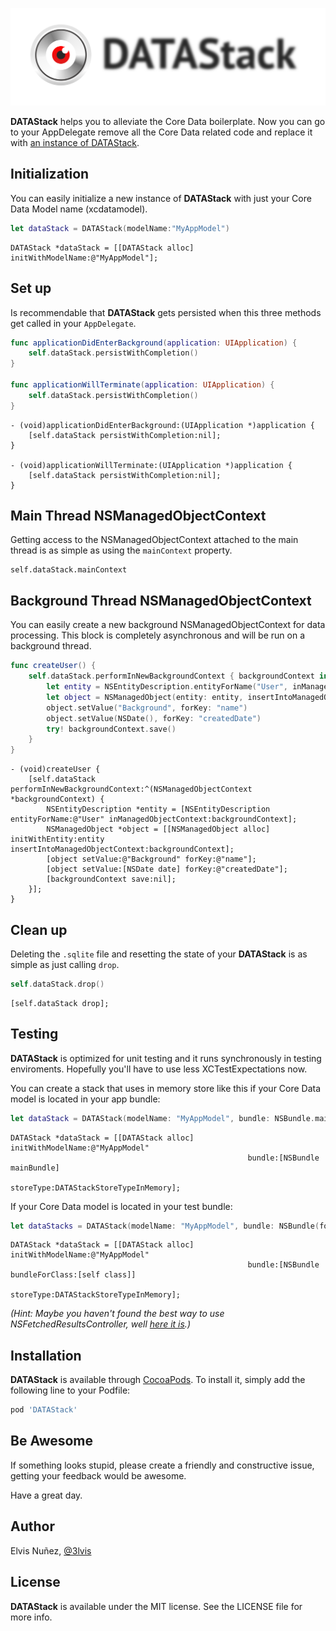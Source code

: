 ![DATAStack](https://raw.githubusercontent.com/3lvis/DATAStack/master/Images/datastack-logo.png)

**DATAStack** helps you to alleviate the Core Data boilerplate. Now you can go to your AppDelegate remove all the Core Data related code and replace it with [an instance of DATAStack](https://github.com/3lvis/DATAStack/blob/master/Demo/Demo/AppDelegate/ANDYAppDelegate.m#L19).

## Initialization

You can easily initialize a new instance of **DATAStack** with just your Core Data Model name (xcdatamodel).


``` swift
let dataStack = DATAStack(modelName:"MyAppModel")
```


``` objc
DATAStack *dataStack = [[DATAStack alloc] initWithModelName:@"MyAppModel"];
```

## Set up

Is recommendable that **DATAStack** gets persisted when this three methods get called in your `AppDelegate`.

```swift
func applicationDidEnterBackground(application: UIApplication) {
    self.dataStack.persistWithCompletion()
}

func applicationWillTerminate(application: UIApplication) {
    self.dataStack.persistWithCompletion()
}
```

``` objc
- (void)applicationDidEnterBackground:(UIApplication *)application {
    [self.dataStack persistWithCompletion:nil];
}

- (void)applicationWillTerminate:(UIApplication *)application {
    [self.dataStack persistWithCompletion:nil];
}
```

## Main Thread NSManagedObjectContext

Getting access to the NSManagedObjectContext attached to the main thread is as simple as using the `mainContext` property.

``` objc
self.dataStack.mainContext
```

## Background Thread NSManagedObjectContext

You can easily create a new background NSManagedObjectContext for data processing. This block is completely asynchronous and will be run on a background thread.

```swift
func createUser() {
    self.dataStack.performInNewBackgroundContext { backgroundContext in
        let entity = NSEntityDescription.entityForName("User", inManagedObjectContext: backgroundContext)!
        let object = NSManagedObject(entity: entity, insertIntoManagedObjectContext: backgroundContext)
        object.setValue("Background", forKey: "name")
        object.setValue(NSDate(), forKey: "createdDate")
        try! backgroundContext.save()
    }
}
```

```objc
- (void)createUser {
    [self.dataStack performInNewBackgroundContext:^(NSManagedObjectContext *backgroundContext) {
        NSEntityDescription *entity = [NSEntityDescription entityForName:@"User" inManagedObjectContext:backgroundContext];
        NSManagedObject *object = [[NSManagedObject alloc] initWithEntity:entity insertIntoManagedObjectContext:backgroundContext];
        [object setValue:@"Background" forKey:@"name"];
        [object setValue:[NSDate date] forKey:@"createdDate"];
        [backgroundContext save:nil];
    }];
}
```

## Clean up

Deleting the `.sqlite` file and resetting the state of your **DATAStack** is as simple as just calling `drop`.

```swift
self.dataStack.drop()
```

```objc
[self.dataStack drop];
```

## Testing

**DATAStack** is optimized for unit testing and it runs synchronously in testing enviroments. Hopefully you'll have to use less XCTestExpectations now.

You can create a stack that uses in memory store like this if your Core Data model is located in your app bundle:

```swift
let dataStack = DATAStack(modelName: "MyAppModel", bundle: NSBundle.mainBundle(), storeType: .InMemory)
```

```objc
DATAStack *dataStack = [[DATAStack alloc] initWithModelName:@"MyAppModel"
                                                     bundle:[NSBundle mainBundle]
                                                  storeType:DATAStackStoreTypeInMemory];
```

If your Core Data model is located in your test bundle:

```swift
let dataStacks = DATAStack(modelName: "MyAppModel", bundle: NSBundle(forClass: Tests.self), storeType: .InMemory)
```

```objc
DATAStack *dataStack = [[DATAStack alloc] initWithModelName:@"MyAppModel"
                                                     bundle:[NSBundle bundleForClass:[self class]]
                                                  storeType:DATAStackStoreTypeInMemory];
```

_(Hint: Maybe you haven't found the best way to use NSFetchedResultsController, well [here it is](https://github.com/3lvis/DATASource).)_

## Installation

**DATAStack** is available through [CocoaPods](http://cocoapods.org). To install it, simply add the following line to your Podfile:

```ruby
pod 'DATAStack'
```

## Be Awesome

If something looks stupid, please create a friendly and constructive issue, getting your feedback would be awesome.

Have a great day.

## Author

Elvis Nuñez, [@3lvis](https://twitter.com/3lvis)

## License

**DATAStack** is available under the MIT license. See the LICENSE file for more info.
